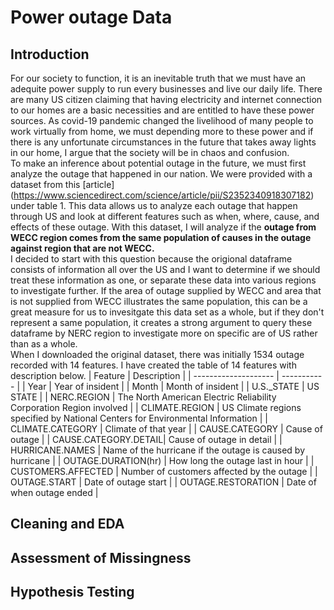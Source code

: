 # Power outage Data

## Introduction

For our society to function, it is an inevitable truth that we must have an adequite power supply to run every businesses and live our daily life. There are many US citizen claiming that having electricity and internet connection to our homes are a basic necessities and are entitled to have these power sources. As covid-19 pandemic changed the livelihood of many people to work virtually from home, we must depending more to these power and if there is any unfortunate circumstances in the future that takes away lights in our home, I argue that the society will be in chaos and confusion. 
<br>
To make an inference about potential outage in the future, we must first analyze the outage that happened in our nation. We were provided with a dataset from this [article] (https://www.sciencedirect.com/science/article/pii/S2352340918307182) under table 1. This data allows us to analyze each outage that happen through US and look at different features such as when, where, cause, and effects of these outage. With this dataset, I will analyze if the **outage from WECC region comes from the same population of causes in the outage against region that are not WECC.**
<br>
I decided to start with this question because the origional dataframe consists of information all over the US and I want to determine if we should treat these information as one, or separate these data into various regions to investigate further. If the area of outage supplied by WECC and area that is not supplied from WECC illustrates the same population, this can be a great measure for us to invesitgate this data set as a whole, but if they don't represent a same population, it creates a strong argument to query these dataframe by NERC region to investigate more on specific are of US rather than as a whole. 
<br>
When I downloaded the original dataset, there was initially 1534 outage recorded with 14 features. I have created the table of 14 features with description below. 
| Feature              | Description |
| -------------------- | ----------- |
| Year | Year of insident       |
| Month  | Month of insident        |
| U.S._STATE  | US STATE       |
| NERC.REGION  | The North American Electric Reliability Corporation Region involved |
| CLIMATE.REGION       | US Climate regions specified by National Centers for Environmental Information       |
| CLIMATE.CATEGORY     | Climate of that year       |
| CAUSE.CATEGORY	   | Cause of outage        |
| CAUSE.CATEGORY.DETAIL| Cause of outage in detail      |
| HURRICANE.NAMES      | Name of the hurricane if the outage is caused by hurricane        |
| OUTAGE.DURATION(hr)  | How long the outage last in hour       |
| CUSTOMERS.AFFECTED   | Number of customers affected by the outage        |
| OUTAGE.START         | Date of outage start       |
| OUTAGE.RESTORATION   | Date of when outage ended        |

## Cleaning and EDA

## Assessment of Missingness

## Hypothesis Testing


